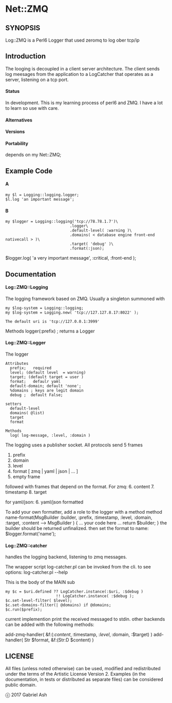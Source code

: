 # Net::ZMQ

## SYNOPSIS

Log::ZMQ is a Perl6 Logger that used zeromq to log ober tcp/ip

## Introduction

The looging is decoupled in a client server architecture. The client sends
log meesages from the application to a LogCatcher that operates as a server,
listening on a tcp port.

#### Status

In development. This is my learning process of perl6 and ZMQ. I have a lot to learn so use with care.


#### Alternatives

#### Versions

#### Portability
  depends on my Net::ZMQ;

## Example Code

#### A
    my $l = Logging::logging.logger;
    $l.log 'an important message';

#### B
    my $logger = Logging::logging('tcp://78.78.1.7')\
                                .logger\
                                .default-level( :warning )\
                                .domains( < database engine front-end nativecall > )\
                                .target( 'debug' )\
                                .format(:json);

  $logger.log( 'a very important message', :critical, :front-end );


## Documentation

#### Log::ZMQ::Logging

  The logging framework based on ZMQ. Usually a singleton summoned with

    my $log-system = Logging::logging;
    my $log-system = Logging.new( 'tcp://127.127.8.17:8022' );

    The default uri is 'tcp://127.0.0.1:3999'

  Methods
    logger(:prefix)  ; returns a Logger

#### Log::ZMQ::Logger

The logger

    Attributes
      prefix;   required
      level; (default level  = warning)
      target; (default target = user )
      format;   defaulr yaml
      default-domain; default 'none';
      %domains ; keys are legit domain
      debug ;  default False;

    setters
      default-level
      domains( @list)
      target
      format

    Methods
      log( log-message, :level, :domain )

The logging uses a publisher socket. All protocols send 5 frames
  1. prefix
  2. domain
  3. level
  4. format [ zmq | yaml | json | ... ]
  5. empty frame

followed with frames that depend on the format.
For zmq:
  6. content
  7. timestamp
  8. target

for yaml/json:
  6. yaml/json formatted  

To add your own formatter, add a role to the logger with a method
  method name-format(MsgBuilder :builder, :prefix, :timestamp, :level, :domain, :target, :content
                        --> MsgBuilder ) {
  ... your code here ...
  return $builder;
  }
the builder should be returned unfinalized.
then set the format to name:
  $logger.format('name');

#### Log::ZMQ::catcher

handles the logging backend, listening to zmq messages.

The wrapper script log-catcher.pl can be invoked from the cli. to see options:
    log-catcher.pl --help

This is the body of the MAIN sub

    my $c = $uri.defined ?? LogCatcher.instance(:$uri, :$debug )
                          !! LogCatcher.instance( :$debug );
    $c.set-level-filter( $level);
    $c.set-domains-filter(| @domains) if @domains;
    $c.run($prefix);

current implemention print the received messaged to stdin. other backends can be added
with the following methods:

  add-zmq-handler( &f:(:$content, :$timestamp, :$level, :$domain, :$target) )
  add-handler( Str $format,  &f:(Str:D $content) )


## LICENSE

All files (unless noted otherwise) can be used, modified and redistributed
under the terms of the Artistic License Version 2. Examples (in the
documentation, in tests or distributed as separate files) can be considered
public domain.

ⓒ 2017 Gabriel Ash

